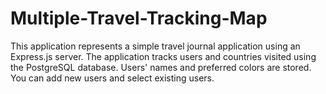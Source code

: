 # Multiple-Travel-Tracking-Map
This application represents a simple travel journal application using an Express.js server. The application tracks users and countries visited using the PostgreSQL database. Users' names and preferred colors are stored. You can add new users and select existing users.
